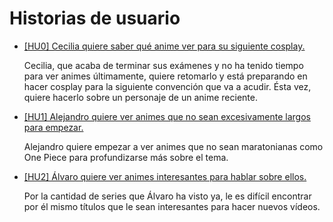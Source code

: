 # Historias de usuario

* [[HU0] Cecilia quiere saber qué anime ver para su siguiente cosplay.](https://github.com/vdeq79/Projecto-XSZ/issues/3)
  
    Cecilia, que acaba de terminar sus exámenes y no ha tenido tiempo para ver animes últimamente, quiere retomarlo y está preparando en hacer cosplay para la siguiente convención que va a acudir. Ésta vez, quiere hacerlo sobre un personaje de un anime reciente.

* [[HU1] Alejandro quiere ver animes que no sean excesivamente largos para empezar.](https://github.com/vdeq79/Projecto-XSZ/issues/4)
  
    Alejandro quiere empezar a ver animes que no sean maratonianas como One Piece para profundizarse más sobre el tema. 

* [[HU2] Álvaro quiere ver animes interesantes para hablar sobre ellos.](https://github.com/vdeq79/Projecto-XSZ/issues/5)
  
    Por la cantidad de series que Álvaro ha visto ya, le es difícil encontrar por él mismo títulos que le sean interesantes para hacer nuevos vídeos.
